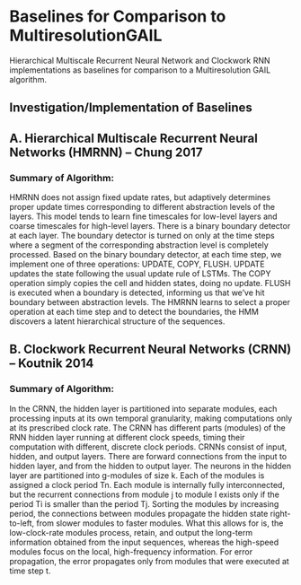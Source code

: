# Baselines for Comparison to MultiresolutionGAIL
Hierarchical Multiscale Recurrent Neural Network and Clockwork RNN implementations as baselines for comparison to a Multiresolution GAIL algorithm.

## Investigation/Implementation of Baselines

## A.	Hierarchical Multiscale Recurrent Neural Networks (HMRNN) – Chung 2017
### Summary of Algorithm:

HMRNN does not assign fixed update rates, but adaptively determines proper update times corresponding to different abstraction levels of the layers. This model tends to learn fine timescales for low-level layers and coarse timescales for high-level layers. There is a binary boundary detector at each layer. The boundary detector is turned on only at the time steps where a segment of the corresponding abstraction level is completely processed. Based on the binary boundary detector, at each time step, we implement one of three operations: UPDATE, COPY, FLUSH. UPDATE updates the state following the usual update rule of LSTMs. The COPY operation simply copies the cell and hidden states, doing no update. FLUSH is executed when a boundary is detected, informing us that we’ve hit  boundary between abstraction levels. The HMRNN learns to select a proper operation at each time step and to detect the boundaries, the HMM discovers a latent hierarchical structure of the sequences. 

## B. Clockwork Recurrent Neural Networks (CRNN) – Koutnik 2014
### Summary of Algorithm:

In the CRNN, the hidden layer is partitioned into separate modules, each processing inputs at its own temporal granularity, making computations only at its prescribed clock rate. The CRNN has different parts (modules) of the RNN hidden layer running at different clock speeds, timing their computation with different, discrete clock periods. CRNNs consist of input, hidden, and output layers. There are forward connections from the input to hidden layer, and from the hidden to output layer. The neurons in the hidden layer are partitioned into g-modules of size k. Each of the modules is assigned a clock period Tn. Each module is internally fully interconnected, but the recurrent connections from module j to module I exists only if the period Ti is smaller than the period Tj. Sorting the modules by increasing period, the connections between modules propagate the hidden state right-to-left, from slower modules to faster modules. What this allows for is, the low-clock-rate modules process, retain, and output the long-term information obtained from the input sequences, whereas the high-speed modules focus on the local, high-frequency information. For error propagation, the error propagates only from modules that were executed at time step t. 
